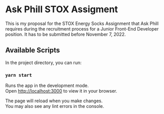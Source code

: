 # Ask Phill STOX Assigment
This is my proposal for the STOX Energy Socks Assignment that Ask Phill requires during the recruitment process for a Junior Front-End Developer position. It has to be submitted before November 7, 2022.

## Available Scripts

In the project directory, you can run:

### `yarn start`

Runs the app in the development mode.\
Open [http://localhost:3000](http://localhost:3000) to view it in your browser.

The page will reload when you make changes.\
You may also see any lint errors in the console.
